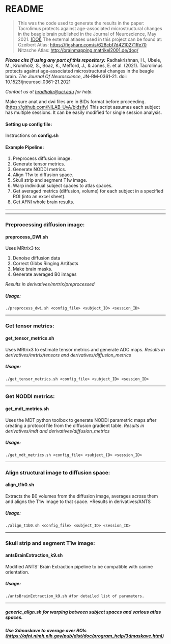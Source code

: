﻿# README

>This was the code used to generate the results in the paper: Tacrolimus protects against age-associated microstructural changes in the beagle brain published in the Journal of Neuroscience, May 2021. [(DOI)](https://doi.org/10.1523/JNEUROSCI.0361-21.2021)
The external atlases used in this project can be found at:
Czeibert Atlas: https://figshare.com/s/628cbf7d4210271ffe70
Nitzsche Atlas: http://brainmapping.matrikel2001.de/dog/ 

***Please cite if using any part of this repository:***
Radhakrishnan, H., Ubele, M., Krumholz, S., Boaz, K., Mefford, J., & Jones, E. et al. (2021). Tacrolimus protects against age-associated microstructural changes in the beagle brain. _The Journal Of Neuroscience_, JN-RM-0361-21. doi: 10.1523/jneurosci.0361-21.2021

*Contact us at hradhakr@uci.edu for help.*

Make sure anat and dwi files are in BIDs format before proceeding. (https://github.com/NILAB-UvA/bidsify)
This script assumes each subject has multiple sessions. It can be easily modified for single session analysis.

#### Setting up config file:
Instructions on __config.sh__

#### Example Pipeline:
1. Preprocess diffusion image.
2. Generate tensor metrics.
3. Generate NODDI metrics.
4. Align T1w to diffusion space.
5. Skull strip and segment T1w image.
6. Warp individual subject spaces to atlas spaces.
7. Get averaged metrics (diffusion, volume) for each subject in a specified ROI (into an excel sheet).
8. Get AFNI whole brain results.
***
***
### Preprocessing diffusion image:
#### preprocess_DWI.sh
Uses MRtrix3 to:
1. Denoise diffusion data
2. Correct Gibbs Ringing Artifacts
3. Make brain masks.
4. Generate averaged B0 images 

*Results in derivatives/mrtrix/preprocessed*
##### Usage:
	./preprocess_dwi.sh <config_file> <subject_ID> <session_ID>
***
### Get tensor metrics:
#### get_tensor_metrics.sh
Uses MRtrix3 to estimate tensor metrics and generate ADC maps.
*Results in derivatives/mrtrix/tensors and derivatives/diffusion_metrics*
##### Usage:
	./get_tensor_metrics.sh <config_file> <subject_ID> <session_ID>
***

### Get NODDI metrics:
#### get_mdt_metrics.sh
Uses the MDT python toolbox to generate NODDI parametric maps after creating a protocol file from the diffusion gradient table.
*Results in derivatives/mdt and derivatives/diffusion_metrics*
##### Usage:
	./get_mdt_metrics.sh <config_file> <subject_ID> <session_ID>
***

### Align structural image to diffusion space:
#### align_t1b0.sh
Extracts the B0 volumes from the diffusion image, averages across them and aligns the T1w image to that space.
*Results in derivatives/ANTS
##### Usage:
	./align_t1b0.sh <config_file> <subject_ID> <session_ID>
***

### Skull strip and segment T1w image:
#### antsBrainExtraction_k9.sh
Modified ANTS' Brain Extraction pipeline to be compatible with canine orientation.
##### Usage:
	./antsBrainExtraction_k9.sh #for detailed list of parameters.
***

##### generic_align.sh for warping between subject spaces and various atlas spaces.
##### Use 3dmaskave to average over ROIs (https://afni.nimh.nih.gov/pub/dist/doc/program_help/3dmaskave.html)

